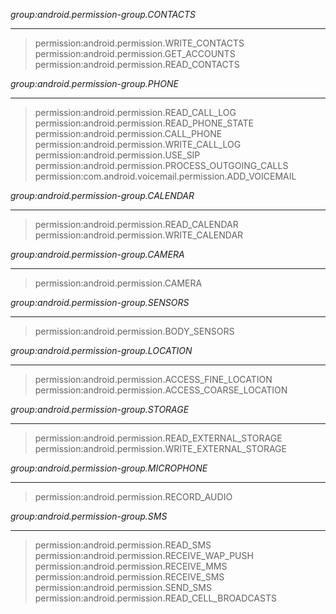 *group:android.permission-group.CONTACTS*

------------------------------------------

> permission:android.permission.WRITE_CONTACTS
> permission:android.permission.GET_ACCOUNTS
> permission:android.permission.READ_CONTACTS



*group:android.permission-group.PHONE*

-------------------------------------

> permission:android.permission.READ_CALL_LOG
> permission:android.permission.READ_PHONE_STATE
> permission:android.permission.CALL_PHONE
> permission:android.permission.WRITE_CALL_LOG
> permission:android.permission.USE_SIP
> permission:android.permission.PROCESS_OUTGOING_CALLS
> permission:com.android.voicemail.permission.ADD_VOICEMAIL



*group:android.permission-group.CALENDAR*

---------------------------------

> permission:android.permission.READ_CALENDAR
> permission:android.permission.WRITE_CALENDAR



*group:android.permission-group.CAMERA*

-------------------------------

> permission:android.permission.CAMERA



*group:android.permission-group.SENSORS*

---------------------------------

> permission:android.permission.BODY_SENSORS



*group:android.permission-group.LOCATION*

---------------------------------------

> permission:android.permission.ACCESS_FINE_LOCATION
> permission:android.permission.ACCESS_COARSE_LOCATION



*group:android.permission-group.STORAGE*

-----------------------------------------------

> permission:android.permission.READ_EXTERNAL_STORAGE
> permission:android.permission.WRITE_EXTERNAL_STORAGE



*group:android.permission-group.MICROPHONE*

------------------------------------------------------

> permission:android.permission.RECORD_AUDIO



*group:android.permission-group.SMS*

--------------------------------------------

> permission:android.permission.READ_SMS
> permission:android.permission.RECEIVE_WAP_PUSH
> permission:android.permission.RECEIVE_MMS
> permission:android.permission.RECEIVE_SMS
> permission:android.permission.SEND_SMS
> permission:android.permission.READ_CELL_BROADCASTS